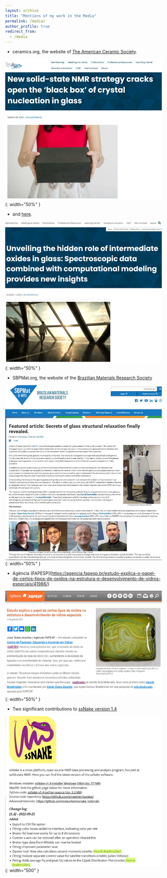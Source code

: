 ```yaml
---
layout: archive
title: "Mentions of my work in the Media"
permalink: /media/
author_profile: true
redirect_from:
  - /media
---
```


 - ceramics.org, the website of [The American Ceramic Society](https://ceramics.org/ceramic-tech-today/glass-1/new-solid-state-nmr-strategy-cracks-open-the-black-box-of-crystal-nucleation-in-glass).

 ![Mention1](/images/mention2.jpg "Mention on Ceramics.org"){: width="50%" }

 - and [here](https://ceramics.org/ceramic-tech-today/basic-science/unveiling-the-hidden-role-of-intermediate-oxides-in-glass/).

 ![Mention4](/images/mention4.jpg "Mention on Ceramics.org"){: width="50%" }

 - SBPMat.org, the website of the [Brazilian Materials Research Society](https://www.sbpmat.org.br/en/artigo-em-destaque-segredos-da-relaxacao-estrutural-dos-vidros-finalmente-revelados/)

 ![Mention2](/images/mention1.jpg "Mention on SBPMat.org"){: width="50%" }

 - Agência (FAPESP](https://agencia.fapesp.br/estudo-explica-o-papel-de-certos-tipos-de-oxidos-na-estrutura-e-desenvolvimento-de-vidros-especiais/41986/)

 ![Mention5](/images/mention5.jpg "Mention on Agencia FAPESP"){: width="50%" }

 - Two significant contributions to [ssNake version 1.4](https://www.ru.nl/science/magneticresonance/software/ssnake/)

 ![Mention3](/images/mention3.jpg "Mention on ru.nl"){: width="500" }
